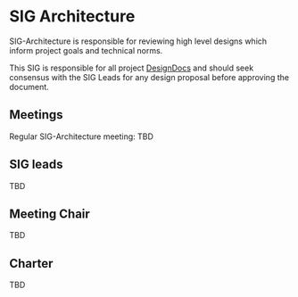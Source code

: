 SIG Architecture
================

SIG-Architecture is responsible for reviewing high level designs which inform project goals and technical norms.

This SIG is responsible for all project [DesignDocs](../../DesignDocs/README.md) and should seek consensus with the SIG Leads for any design proposal before approving the document.

Meetings
--------

Regular SIG-Architecture meeting: TBD

SIG leads
---------

TBD

Meeting Chair
-------------

TBD

Charter
-------

TBD
